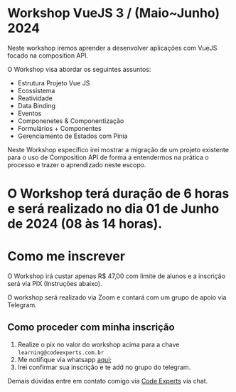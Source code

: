 # Workshop VueJS 3 / (Maio~Junho) 2024

Neste workshop iremos aprender a desenvolver aplicações com VueJS focado na composition API.

O Workshop visa abordar os seguintes assuntos:

- Estrutura Projeto Vue JS
- Ecossistema
- Reatividade
- Data Binding
- Eventos
- Componenetes & Componentização
- Formulários + Componentes
- Gerenciamento de Estados com Pinia

Neste Workshop especifico irei mostrar a migração de um projeto existente para o uso de Composition API de forma a entendermos na prática o processo
e trazer o aprendizado neste escopo.

# O Workshop terá duração de 6 horas e será realizado no dia 01 de Junho de 2024 (08 às 14 horas).

# Como me inscrever

O Workshop irá custar apenas R$ 47,00 com limite de alunos e a inscrição será via PIX (Instruções abaixo).

O workshop será realizado via Zoom e contará com um grupo de apoio via Telegram.

## Como proceder com minha inscrição

1. Realize o pix no valor do workshop acima para a chave `learning@codeexperts.com.br`
2. Me notifique via whatsapp [aqui](https://bit.ly/3ya30Uk);
3. Irei confirmar sua inscrição e te add no grupo do telegram.

Demais dúvidas entre em contato comigo via [Code Experts](https://codeexperts.com.br) via chat.
